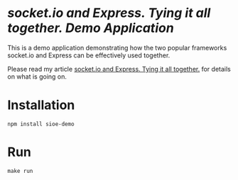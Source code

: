# _socket.io and Express. Tying it all together. Demo Application_

This is a demo application demonstrating how the two popular frameworks socket.io and Express can be effectively used together.

Please read my article [socket.io and Express. Tying it all together.](http://www.danielbaulig.de/socket-ioexpress) for details on what is going on.

# Installation

    npm install sioe-demo

# Run

    make run
